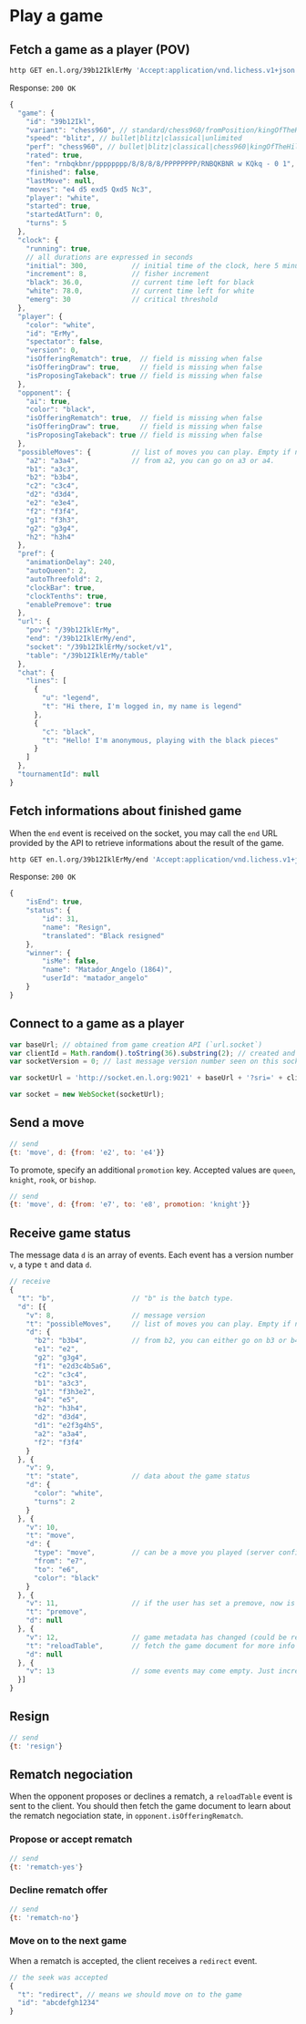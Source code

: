 # Play a game

## Fetch a game as a player (POV)

```sh
http GET en.l.org/39b12IklErMy 'Accept:application/vnd.lichess.v1+json'
```

Response: `200 OK`
```javascript
{
  "game": {
    "id": "39b12Ikl",
    "variant": "chess960", // standard/chess960/fromPosition/kingOfTheHill/threeCheck
    "speed": "blitz", // bullet|blitz|classical|unlimited
    "perf": "chess960", // bullet|blitz|classical|chess960|kingOfTheHill|threeCheck
    "rated": true,
    "fen": "rnbqkbnr/pppppppp/8/8/8/8/PPPPPPPP/RNBQKBNR w KQkq - 0 1",
    "finished": false,
    "lastMove": null,
    "moves": "e4 d5 exd5 Qxd5 Nc3",
    "player": "white",
    "started": true,
    "startedAtTurn": 0,
    "turns": 5
  },
  "clock": {
    "running": true,
    // all durations are expressed in seconds
    "initial": 300,           // initial time of the clock, here 5 minutes
    "increment": 8,           // fisher increment
    "black": 36.0,            // current time left for black
    "white": 78.0,            // current time left for white
    "emerg": 30               // critical threshold
  },
  "player": {
    "color": "white",
    "id": "ErMy",
    "spectator": false,
    "version": 0,
    "isOfferingRematch": true,  // field is missing when false
    "isOfferingDraw": true,     // field is missing when false
    "isProposingTakeback": true // field is missing when false
  },
  "opponent": {
    "ai": true,
    "color": "black",
    "isOfferingRematch": true,  // field is missing when false
    "isOfferingDraw": true,     // field is missing when false
    "isProposingTakeback": true // field is missing when false
  },
  "possibleMoves": {          // list of moves you can play. Empty if not your turn to play.
    "a2": "a3a4",             // from a2, you can go on a3 or a4.
    "b1": "a3c3",
    "b2": "b3b4",
    "c2": "c3c4",
    "d2": "d3d4",
    "e2": "e3e4",
    "f2": "f3f4",
    "g1": "f3h3",
    "g2": "g3g4",
    "h2": "h3h4"
  },
  "pref": {
    "animationDelay": 240,
    "autoQueen": 2,
    "autoThreefold": 2,
    "clockBar": true,
    "clockTenths": true,
    "enablePremove": true
  },
  "url": {
    "pov": "/39b12IklErMy",
    "end": "/39b12IklErMy/end",
    "socket": "/39b12IklErMy/socket/v1",
    "table": "/39b12IklErMy/table"
  },
  "chat": {
    "lines": [
      {
        "u": "legend",
        "t": "Hi there, I'm logged in, my name is legend"
      },
      {
        "c": "black",
        "t": "Hello! I'm anonymous, playing with the black pieces"
      }
    ]
  },
  "tournamentId": null
}
```

## Fetch informations about finished game

When the `end` event is received on the socket,
you may call the `end` URL provided by the API
to retrieve informations about the result of the game.

```sh
http GET en.l.org/39b12IklErMy/end 'Accept:application/vnd.lichess.v1+json'
```

Response: `200 OK`
```javascript
{
    "isEnd": true,
    "status": {
        "id": 31,
        "name": "Resign",
        "translated": "Black resigned"
    },
    "winner": {
        "isMe": false,
        "name": "Matador_Angelo (1864)",
        "userId": "matador_angelo"
    }
}
```

## Connect to a game as a player

```javascript
var baseUrl; // obtained from game creation API (`url.socket`)
var clientId = Math.random().toString(36).substring(2); // created and stored by the client
var socketVersion = 0; // last message version number seen on this socket. Starts at zero.

var socketUrl = 'http://socket.en.l.org:9021' + baseUrl + '?sri=' + clientId + '&version=' + socketVersion;

var socket = new WebSocket(socketUrl);
```

## Send a move

```javascript
// send
{t: 'move', d: {from: 'e2', to: 'e4'}}
```

To promote, specify an additional `promotion` key.
Accepted values are `queen`, `knight`, `rook`, or `bishop`.

```javascript
// send
{t: 'move', d: {from: 'e7', to: 'e8', promotion: 'knight'}}
```

## Receive game status

The message data `d` is an array of events.
Each event has a version number `v`, a type `t` and data `d`.

```javascript
// receive
{
  "t": "b",                   // "b" is the batch type.
  "d": [{
    "v": 8,                   // message version
    "t": "possibleMoves",     // list of moves you can play. Empty if not your turn to play.
    "d": {
      "b2": "b3b4",           // from b2, you can either go on b3 or b4.
      "e1": "e2",
      "g2": "g3g4",
      "f1": "e2d3c4b5a6",
      "c2": "c3c4",
      "b1": "a3c3",
      "g1": "f3h3e2",
      "e4": "e5",
      "h2": "h3h4",
      "d2": "d3d4",
      "d1": "e2f3g4h5",
      "a2": "a3a4",
      "f2": "f3f4"
    }
  }, {
    "v": 9,
    "t": "state",             // data about the game status
    "d": {
      "color": "white",
      "turns": 2
    }
  }, {
    "v": 10,
    "t": "move",
    "d": {
      "type": "move",         // can be a move you played (server confirmation) or your opponent move.
      "from": "e7",
      "to": "e6",
      "color": "black"
    }
  }, {
    "v": 11,                  // if the user has set a premove, now is the time to play it.
    "t": "premove",
    "d": null
  }, {
    "v": 12,                  // game metadata has changed (could be rematch negociation, for instance)
    "t": "reloadTable",       // fetch the game document for more info
    "d": null
  }, {
    "v": 13                   // some events may come empty. Just increment the client socket version.
  }]
}
```

## Resign

```javascript
// send
{t: 'resign'}
```

## Rematch negociation

When the opponent proposes or declines a rematch,
a `reloadTable` event is sent to the client.
You should then fetch the game document to learn about
the rematch negociation state, in `opponent.isOfferingRematch`.

### Propose or accept rematch

```javascript
// send
{t: 'rematch-yes'}
```

### Decline rematch offer

```javascript
// send
{t: 'rematch-no'}
```

### Move on to the next game

When a rematch is accepted, the client receives a `redirect` event.

```javascript
// the seek was accepted
{
  "t": "redirect", // means we should move on to the game
  "id": "abcdefgh1234"
}
```
